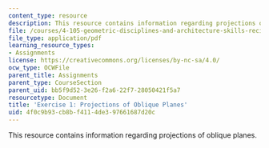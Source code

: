 ```yaml
---
content_type: resource
description: This resource contains information regarding projections of oblique planes.
file: /courses/4-105-geometric-disciplines-and-architecture-skills-reciprocal-methodologies-fall-2012/4f0c9b93cb8bf4114de397661687d20c_MIT4_105F12_ex1-projection.pdf
file_type: application/pdf
learning_resource_types:
- Assignments
license: https://creativecommons.org/licenses/by-nc-sa/4.0/
ocw_type: OCWFile
parent_title: Assignments
parent_type: CourseSection
parent_uid: bb5f9d52-3e26-f2a6-22f7-28050421f5a7
resourcetype: Document
title: 'Exercise 1: Projections of Oblique Planes'
uid: 4f0c9b93-cb8b-f411-4de3-97661687d20c
---
```

This resource contains information regarding projections of oblique planes.